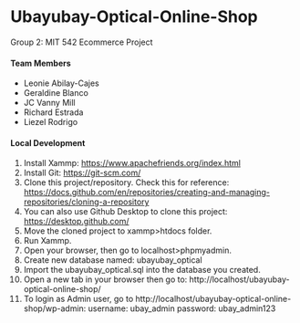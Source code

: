 # Ubayubay-Optical-Online-Shop
Group 2: MIT 542 Ecommerce Project

#### Team Members
- Leonie Abilay-Cajes
- Geraldine Blanco
- JC Vanny Mill
- Richard Estrada
- Liezel Rodrigo

#### Local Development
1. Install Xammp: https://www.apachefriends.org/index.html
2. Install Git: https://git-scm.com/
3. Clone this project/repository. Check this for reference: https://docs.github.com/en/repositories/creating-and-managing-repositories/cloning-a-repository
4. You can also use Github Desktop to clone this project: https://desktop.github.com/
5. Move the cloned project to xammp>htdocs folder.
6. Run Xammp.
7. Open your browser, then go to localhost>phpmyadmin.
8. Create new database named: ubayubay_optical
9. Import the ubayubay_optical.sql into the database you created.
10. Open a new tab in your browser then go to: http://localhost/ubayubay-optical-online-shop/
11. To login as Admin user, go to http://localhost/ubayubay-optical-online-shop/wp-admin: username: ubay_admin password: ubay_admin123
